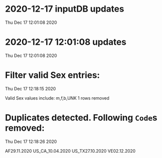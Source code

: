 
# 2020-12-17 inputDB updates 
 Thu Dec 17 12:01:08 2020 


# 2020-12-17 12:01:08 updates 
 Thu Dec 17 12:01:08 2020 


# Filter valid Sex entries: 
 Thu Dec 17 12:18:15 2020 

Valid Sex values include: m,f,b,UNK
 1 rows removed
# Duplicates detected. Following `Code`s removed: 
 Thu Dec 17 12:18:26 2020 

AF29.11.2020
US_CA_10.04.2020
US_TX27.10.2020
VE02.12.2020
